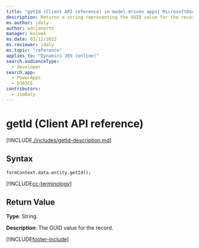 ```yaml
---
title: "getId (Client API reference) in model-driven apps| MicrosoftDocs"
description: Returns a string representing the GUID value for the record.
ms.author: jdaly
author: adrianorth
manager: kvivek
ms.date: 03/12/2022
ms.reviewer: jdaly
ms.topic: "reference"
applies_to: "Dynamics 365 (online)"
search.audienceType: 
  - developer
search.app: 
  - PowerApps
  - D365CE
contributors:
  - JimDaly
---
```

# getId (Client API reference)



[!INCLUDE[./includes/getId-description.md](./includes/getId-description.md)]

## Syntax

`formContext.data.entity.getId();`

[!INCLUDE[cc-terminology](../../../../data-platform/includes/cc-terminology.md)]

## Return Value

**Type**: String.

**Description**: The GUID value for the record.





[!INCLUDE[footer-include](../../../../../includes/footer-banner.md)]